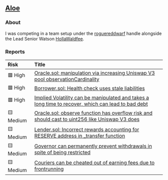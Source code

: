 ## [Aloe](https://audits.sherlock.xyz/contests/120/leaderboard)

### About

I was competing in a team setup under the [roguereddwarf](https://audits.sherlock.xyz/watson/roguereddwarf) handle alongside the Lead Senior Watson [HollaWaldfee](https://twitter.com/HollaWaldfee100).

### Reports

| Risk      | Title                                                                                                                                                                   |
|:----------|:------------------------------------------------------------------------------------------------------------------------------------------------------------------------|
| 🟥 High   | [Oracle.sol: manipulation via increasing Uniswap V3 pool observationCardinality](https://github.com/sherlock-audit/2023-10-aloe-judging/issues/40)                      |
| 🟥 High   | [Borrower.sol: Health check uses stale liabilities](https://github.com/sherlock-audit/2023-10-aloe-judging/issues/51)                                                   |
| 🟥 High   | [Implied Volatility can be manipulated and takes a long time to recover, which can lead to bad debt](https://github.com/sherlock-audit/2023-10-aloe-judging/issues/109) |
| 🟨 Medium | [Oracle.sol: observe function has overflow risk and should cast to uint256 like Uniswap V3 does](https://github.com/sherlock-audit/2023-10-aloe-judging/issues/85)      |
| 🟨 Medium | [Lender.sol: Incorrect rewards accounting for RESERVE address in _transfer function](https://github.com/sherlock-audit/2023-10-aloe-judging/issues/49)                  |
| 🟨 Medium | [Governor can permanently prevent withdrawals in spite of being restricted](https://github.com/sherlock-audit/2023-10-aloe-judging/issues/35)                           |
| 🟨 Medium | [Couriers can be cheated out of earning fees due to frontrunning](https://github.com/sherlock-audit/2023-10-aloe-judging/issues/37)                                     |